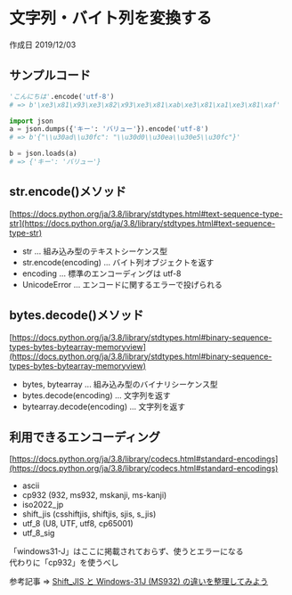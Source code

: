 # 文字列・バイト列を変換する

作成日 2019/12/03

## サンプルコード

```python
'こんにちは'.encode('utf-8')
# => b'\xe3\x81\x93\xe3\x82\x93\xe3\x81\xab\xe3\x81\xa1\xe3\x81\xaf'

import json
a = json.dumps({'キー': 'バリュー'}).encode('utf-8')
# => b'{"\\u30ad\\u30fc": "\\u30d0\\u30ea\\u30e5\\u30fc"}'

b = json.loads(a)
# => {'キー': 'バリュー'}
```

## str.encode()メソッド

[https://docs.python.org/ja/3.8/library/stdtypes.html#text-sequence-type-str](https://docs.python.org/ja/3.8/library/stdtypes.html#text-sequence-type-str)

-   str ... 組み込み型のテキストシーケンス型
-   str.encode(encoding) ... バイト列オブジェクトを返す
-   encoding ... 標準のエンコーディングは utf-8
-   UnicodeError ... エンコードに関するエラーで投げられる

## bytes.decode()メソッド

[https://docs.python.org/ja/3.8/library/stdtypes.html#binary-sequence-types-bytes-bytearray-memoryview](https://docs.python.org/ja/3.8/library/stdtypes.html#binary-sequence-types-bytes-bytearray-memoryview)

-   bytes, bytearray ... 組み込み型のバイナリシーケンス型
-   bytes.decode(encoding) ... 文字列を返す
-   bytearray.decode(encoding) ... 文字列を返す

## 利用できるエンコーディング

[https://docs.python.org/ja/3.8/library/codecs.html#standard-encodings](https://docs.python.org/ja/3.8/library/codecs.html#standard-encodings)

-   ascii
-   cp932 (932, ms932, mskanji, ms-kanji)
-   iso2022_jp
-   shift_jis (csshiftjis, shiftjis, sjis, s_jis)
-   utf_8 (U8, UTF, utf8, cp65001)
-   utf_8_sig

「windows31-J」はここに掲載されておらず、使うとエラーになる\
代わりに「cp932」を使うべし

参考記事 => [Shift_JIS と Windows\-31J \(MS932\) の違いを整理してみよう](https://weblabo.oscasierra.net/shift_jis-windows31j/)
